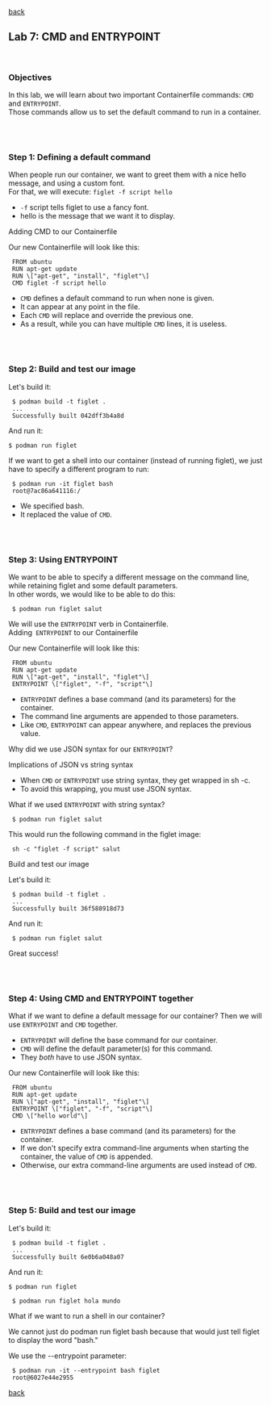 [back](container_workshop.md)
## Lab 7: CMD and ENTRYPOINT

<br />

### Objectives

In this lab, we will learn about two important Containerfile commands: `CMD` and `ENTRYPOINT`.\
Those commands allow us to set the default command to run in a container.

<br />
<br />

### Step 1: Defining a default command

When people run our container, we want to greet them with a nice hello message, and using a custom font.\
For that, we will execute: `figlet -f script hello`
-   `-f` script tells figlet to use a fancy font.
-   hello is the message that we want it to display.

 Adding CMD to our Containerfile

Our new Containerfile will look like this:
```
 FROM ubuntu
 RUN apt-get update
 RUN \["apt-get", "install", "figlet"\]
 CMD figlet -f script hello
```

-   `CMD` defines a default command to run when none is given.
-   It can appear at any point in the file.
-   Each `CMD` will replace and override the previous one.
-   As a result, while you can have multiple `CMD` lines, it is useless.

<br />
<br />

### Step 2: Build and test our image

Let's build it:

```
 $ podman build -t figlet .
 ...
 Successfully built 042dff3b4a8d
```

And run it: 

```
$ podman run figlet 
```

If we want to get a shell into our container (instead of running figlet), we just have to specify a different program to run:
```
 $ podman run -it figlet bash 
 root@7ac86a641116:/
```
-   We specified bash.
-   It replaced the value of `CMD`.

<br />
<br />

### Step 3: Using ENTRYPOINT

We want to be able to specify a different message on the command line, while retaining figlet and some default parameters.\
In other words, we would like to be able to do this:
```
 $ podman run figlet salut
```

We will use the `ENTRYPOINT` verb in Containerfile.\
Adding` ENTRYPOINT` to our Containerfile

Our new Containerfile will look like this:
```
 FROM ubuntu
 RUN apt-get update
 RUN \["apt-get", "install", "figlet"\]
 ENTRYPOINT \["figlet", "-f", "script"\]
```
-   `ENTRYPOINT` defines a base command (and its parameters) for the container.
-   The command line arguments are appended to those parameters.
-   Like `CMD`, `ENTRYPOINT` can appear anywhere, and replaces the previous value.

Why did we use JSON syntax for our `ENTRYPOINT`?

 Implications of JSON vs string syntax
-   When `CMD` or `ENTRYPOINT` use string syntax, they get wrapped in sh -c.
-   To avoid this wrapping, you must use JSON syntax.

What if we used `ENTRYPOINT` with string syntax?

```
 $ podman run figlet salut
```

This would run the following command in the figlet image:
```
 sh -c "figlet -f script" salut
```
Build and test our image

Let's build it:
```
 $ podman build -t figlet .
 ...
 Successfully built 36f588918d73
```
And run it:
```
 $ podman run figlet salut
```

Great success!

<br />
<br />

### Step 4: Using CMD and ENTRYPOINT together

What if we want to define a default message for our container? Then we will use `ENTRYPOINT` and `CMD` together.
-   `ENTRYPOINT` will define the base command for our container.
-   `CMD` will define the default parameter(s) for this command.
-   They *both* have to use JSON syntax.

Our new Containerfile will look like this:
```
 FROM ubuntu
 RUN apt-get update
 RUN \["apt-get", "install", "figlet"\]
 ENTRYPOINT \["figlet", "-f", "script"\]
 CMD \["hello world"\]
```
-   `ENTRYPOINT` defines a base command (and its parameters) for the container.
-   If we don't specify extra command-line arguments when starting the container, the value of `CMD` is appended.
-   Otherwise, our extra command-line arguments are used instead of `CMD`.

<br />
<br />

### Step 5: Build and test our image

Let's build it:
```
 $ podman build -t figlet .
 ...
 Successfully built 6e0b6a048a07
```
And run it:

```
$ podman run figlet
```

```
 $ podman run figlet hola mundo
```

What if we want to run a shell in our container?

We cannot just do podman run figlet bash because that would just tell figlet to display the word "bash."

We use the --entrypoint parameter:
```
 $ podman run -it --entrypoint bash figlet 
 root@6027e44e2955
```

[back](container_workshop.md)